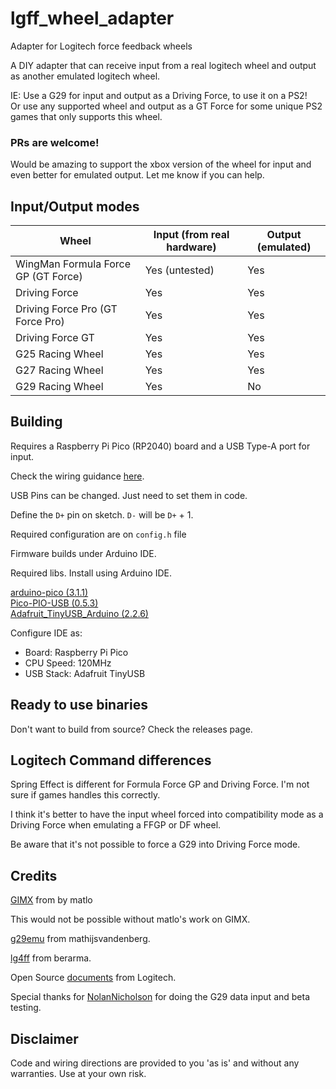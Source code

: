 # lgff_wheel_adapter
Adapter for Logitech force feedback wheels

A DIY adapter that can receive input from a real logitech wheel and output as another emulated logitech wheel.

IE: Use a G29 for input and output as a Driving Force, to use it on a PS2!<br/>
Or use any supported wheel and output as a GT Force for some unique PS2 games that only supports this wheel.

### PRs are welcome!
Would be amazing to support the xbox version of the wheel for input and even better for emulated output.
Let me know if you can help.

## Input/Output modes
| Wheel                               | Input (from real hardware) | Output (emulated) |
|-------------------------------------|----------------------------|-------------------|
| WingMan Formula Force GP (GT Force) | Yes (untested)             | Yes               |
| Driving Force                       | Yes                        | Yes               |
| Driving Force Pro (GT Force Pro)    | Yes                        | Yes               |
| Driving Force GT                    | Yes                        | Yes               |
| G25 Racing Wheel                    | Yes                        | Yes               |
| G27 Racing Wheel                    | Yes                        | Yes               |
| G29 Racing Wheel                    | Yes                        | No                |


## Building
Requires a Raspberry Pi Pico (RP2040) board and a USB Type-A port for input.

Check the wiring guidance [here](https://github.com/sekigon-gonnoc/Pico-PIO-USB/discussions/7).

USB Pins can be changed. Just need to set them in code.

Define the `D+` pin on sketch. `D-` will be `D+` + 1.

Required configuration are on `config.h` file

Firmware builds under Arduino IDE.

Required libs. Install using Arduino IDE.

[arduino-pico (3.1.1)](https://github.com/earlephilhower/arduino-pico#installing-via-arduino-boards-manager)<br/>
[Pico-PIO-USB (0.5.3)](https://github.com/sekigon-gonnoc/Pico-PIO-USB)<br/>
[Adafruit_TinyUSB_Arduino (2.2.6)](https://github.com/adafruit/Adafruit_TinyUSB_Arduino)

Configure IDE as:
* Board: Raspberry Pi Pico
* CPU Speed: 120MHz
* USB Stack: Adafruit TinyUSB

## Ready to use binaries
Don't want to build from source? Check the releases page.

## Logitech Command differences
Spring Effect is different for Formula Force GP and Driving Force.
I'm not sure if games handles this correctly.

I think it's better to have the input wheel forced into compatibility mode as a Driving Force when emulating a FFGP or DF wheel.

Be aware that it's not possible to force a G29 into Driving Force mode.

## Credits
[GIMX](https://github.com/matlo) from by matlo

This would not be possible without matlo's work on GIMX.

[g29emu](https://github.com/mathijsvandenberg/g29emu) from mathijsvandenberg.

[lg4ff](https://github.com/berarma/new-lg4ff) from berarma.

Open Source [documents](https://opensource.logitech.com/wiki/Technical_Information/) from Logitech.

Special thanks for [NolanNicholson](https://github.com/NolanNicholson) for doing the G29 data input and beta testing.

## Disclaimer

Code and wiring directions are provided to you 'as is' and without any warranties. Use at your own risk.
